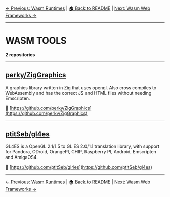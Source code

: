 [← Previous: Wasm Runtimes](wasm-runtimes.txt) | [🏠 Back to README](../README.md) | [Next: Wasm Web Frameworks →](wasm-web-frameworks.txt)

---

# WASM TOOLS

**2 repositories**

---

## [perky/ZigGraphics](https://github.com/perky/ZigGraphics)

A graphics library written in Zig that uses opengl. Also cross compiles to WebAssembly and has the correct JS and HTML files without needing Emscripten.

🔗 [https://github.com/perky/ZigGraphics](https://github.com/perky/ZigGraphics)

---

## [ptitSeb/gl4es](https://github.com/ptitSeb/gl4es)

GL4ES is a OpenGL 2.1/1.5 to GL ES 2.0/1.1 translation library, with support for Pandora, ODroid, OrangePI, CHIP, Raspberry PI, Android, Emscripten and AmigaOS4.

🔗 [https://github.com/ptitSeb/gl4es](https://github.com/ptitSeb/gl4es)

---


[← Previous: Wasm Runtimes](wasm-runtimes.txt) | [🏠 Back to README](../README.md) | [Next: Wasm Web Frameworks →](wasm-web-frameworks.txt)
